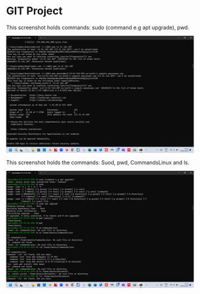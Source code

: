 # GIT Project

This screenshot holds commands: sudo (command e.g apt upgrade), pwd.
 
![Sudo apt upgrade](./images/Linux-Project-Pg-1.png)

This screenshot holds the commands: Suod, pwd, CommandsLinux and ls.

![sudo, pwd,ls](./images/Linux-project-Pg-2.png)